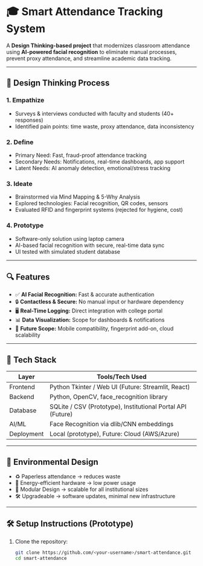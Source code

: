 # 🎓 Smart Attendance Tracking System

A **Design Thinking-based project** that modernizes classroom attendance using **AI-powered facial recognition** to eliminate manual processes, prevent proxy attendance, and streamline academic data tracking.

---

## 🧠 Design Thinking Process

### 1. **Empathize**
- Surveys & interviews conducted with faculty and students (40+ responses)
- Identified pain points: time waste, proxy attendance, data inconsistency

### 2. **Define**
- Primary Need: Fast, fraud-proof attendance tracking
- Secondary Needs: Notifications, real-time dashboards, app support
- Latent Needs: AI anomaly detection, emotional/stress tracking

### 3. **Ideate**
- Brainstormed via Mind Mapping & 5-Why Analysis
- Explored technologies: Facial recognition, QR codes, sensors
- Evaluated RFID and fingerprint systems (rejected for hygiene, cost)

### 4. **Prototype**
- Software-only solution using laptop camera
- AI-based facial recognition with secure, real-time data sync
- UI tested with simulated student database

---

## 🔍 Features

- ✅ **AI Facial Recognition:** Fast & accurate authentication
- 🔒 **Contactless & Secure:** No manual input or hardware dependency
- 🖥️ **Real-Time Logging:** Direct integration with college portal
- 📊 **Data Visualization:** Scope for dashboards & notifications
- 📱 **Future Scope:** Mobile compatibility, fingerprint add-on, cloud scalability

---

## 🔧 Tech Stack

| Layer         | Tools/Tech Used                   |
|--------------|-----------------------------------|
| Frontend     | Python Tkinter / Web UI (Future: Streamlit, React) |
| Backend      | Python, OpenCV, face_recognition library |
| Database      | SQLite / CSV (Prototype), Institutional Portal API (Future) |
| AI/ML        | Face Recognition via dlib/CNN embeddings |
| Deployment   | Local (prototype), Future: Cloud (AWS/Azure) |

---

## 🌱 Environmental Design

- ♻️ Paperless attendance → reduces waste
- 🔋 Energy-efficient hardware → low power usage
- 🔄 Modular Design → scalable for all institutional sizes
- 🛠️ Upgradeable → software updates, minimal new infrastructure

---


## 🛠️ Setup Instructions (Prototype)

1. Clone the repository:
   ```bash
   git clone https://github.com/<your-username>/smart-attendance.git
   cd smart-attendance
